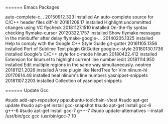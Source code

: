 ====== Emacs Packages

  auto-complete-c... 20150912.323  installed  An auto-complete source for C/C++ header files
  diff-hl            20181209.17   installed  Highlight uncommitted changes using VC
  flycheck           20181127.1510 installed  On-the-fly syntax checking
  flymake-cursor     20120322.1757 installed  Show flymake messages in the minibuffer after delay
  flymake-google-... 20140205.1325 installed  Help to comply with the Google C++ Style Guide
  git-gutter         20161105.1356 installed  Port of Sublime Text plugin GitGutter
  google-c-style     20180130.1736 installed  Google's C/C++ style for c-mode
  hlinum             20180422.412  installed  Extension for linum.el to highlight current line number
  iedit              20181114.950  installed  Edit multiple regions in the same way simultaneously.
  neotree            20181121.2026 installed  A tree plugin like NerdTree for Vim
  nlinum-hl          20170614.48   installed  heal nlinum's line numbers
  yasnippet-snippets 20181107.2203 installed  Collection of yasnippet snippets

====== Update Gcc

  #sudo add-apt-repository ppa:ubuntu-toolchain-r/test
  #sudo apt-get update
  #sudo apt-get install gcc-snapshot
  #sudo apt-get install gcc-6 g++-6
  #sudo apt-get install gcc-7 g++-7
  #sudo update-alternatives --install /usr/bin/gcc gcc /usr/bin/gcc-7 10

